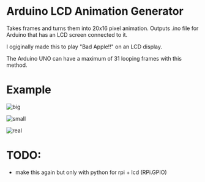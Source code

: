 # Arduino LCD Animation Generator
 Takes frames and turns them into 20x16 pixel animation. Outputs .ino file for Arduino that has an LCD screen connected to it.

I ogiginally made this to play "Bad Apple!!" on an LCD display.

The Arduino UNO can have a maximum of 31 looping frames with this method.


# Example
![big](https://user-images.githubusercontent.com/43345523/112741203-c693e100-8f83-11eb-990a-a765703a8f4c.gif)

![small](https://user-images.githubusercontent.com/43345523/112741205-c85da480-8f83-11eb-87e6-8a55dc4d86fe.gif)

![real](https://user-images.githubusercontent.com/43345523/112741284-b3354580-8f84-11eb-8d2a-d64ee4a1c950.gif)


# TODO:
- make this again but only with python for rpi + lcd (RPi.GPIO)
